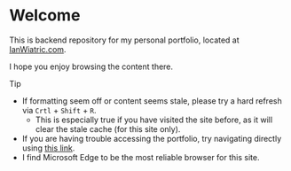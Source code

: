 # Welcome
This is backend repository for my personal portfolio, located at [IanWiatric.com](https://IanWiatric.com). 

I hope you enjoy browsing the content there. 

> [!TIP]
> - If formatting seem off or content seems stale, please try a hard refresh via `Crtl` + `Shift` + `R`.
>   - This is especially true if you have visited the site before, as it will clear the stale cache (for this site only). 
> - If you are having trouble accessing the portfolio, try navigating directly using [this link](https://chekhovmeout.github.io). 
> - I find Microsoft Edge to be the most reliable browser for this site.